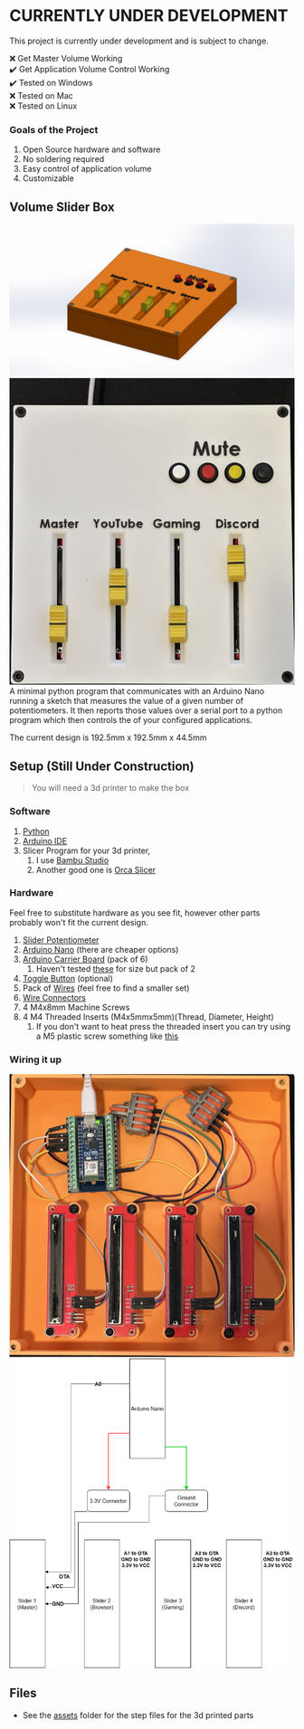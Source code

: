 # CURRENTLY UNDER DEVELOPMENT
This project is currently under development and is subject to change.

:x: Get Master Volume Working\
:heavy_check_mark: Get Application Volume Control Working\
:heavy_check_mark: Tested on Windows\
:x: Tested on Mac\
:x: Tested on Linux

### Goals of  the Project
1. Open Source hardware and software
2. No soldering required
3. Easy control of application volume
4. Customizable 
## Volume Slider Box
![Volume Slider Box](assets/Volume%20Slider%20Box%20Assembly%20V2%20Trimetric.PNG)
![SlideBoxWhiteTop](assets/white_top_box.jpg)
A minimal python program that communicates with an Arduino Nano running a sketch that measures the value of a given
number of potentiometers. It then reports those values over a serial port to a python program which then controls the
 of your configured applications.

The current design is 192.5mm x 192.5mm x 44.5mm

## Setup (Still Under Construction)
> You will need a 3d printer to make the box

### Software
1. [Python](https://www.python.org/downloads/)
2. [Arduino IDE](https://www.arduino.cc/en/software)
3. Slicer Program for your 3d printer, 
   1. I use [Bambu Studio](https://bambulab.com/en/download/studio)
   2. Another good one is [Orca Slicer](https://github.com/SoftFever/OrcaSlicer)

### Hardware
Feel free to substitute hardware as you see fit, however other parts probably won't fit the current design.

1. [Slider Potentiometer](https://www.amazon.com/dp/B0D2L6LJXC?psc=1&ref=ppx_yo2ov_dt_b_product_details)
2. [Arduino Nano](https://www.amazon.com/Arduino-Nano-Every-headers-Mounted/dp/B07WWK29XF/ref=sr_1_1?crid=168ZUYOMRKRR2&dib=eyJ2IjoiMSJ9.LWBZoWBHsaivlvmKMQtyh8aVmGqwhO_Uv02Fkr2rtnxyujYzfqH9yr56FkWI4avqj3p1KnYchWR0ldi-xuH6ancgnyWpzNHx6i3OvDBzUWydQyIrU9a0xOPJK86aYnqFbm2I5VYH0hKh4Sqnq2qP6KPeVyF5u-qXeMKngBzFeCQQmCEITSOzZXoKWDMNDzdII6v01uIvBZO_v3NHnadwJiXPNZN6UxfBNHwz1-HkWFc.SRVM0ohIEqW_A2jvBji0uXz2fVqxpcV_TozOnLXJs-w&dib_tag=se&keywords=arduino%2Bnano+with+headers&qid=1721949526&sprefix=arduino%2Bnano+with+header%2Caps%2C141&sr=8-1) (there are cheaper options)
3. [Arduino Carrier Board](https://www.amazon.com/dp/B0B4Z7NJ9J?ref=ppx_yo2ov_dt_b_product_details&th=1) (pack of 6)
   1. Haven't tested [these](https://www.amazon.com/NOYITO-Terminal-Adapter-Arduino-ATMEGA328P-AU/dp/B07CBSMQ6T/ref=sr_1_11?crid=NPC0ZSFQI7FN&dib=eyJ2IjoiMSJ9.l6nimXctZz9Wf_Soh66VqO1kvJZNXapVhnioU2CWXjpa5nt6hjQ0IyPlsSNqVZPqpbfem1YC5cmJUsTGNA1OkT2f4-CSnEy9dKq_wMYX3I2fshni0TsXDGZ7nQCKI90w6FeBEACu8Dq22OCt48I0raPOeBPW9dOvVDtcIQNJHWBMJQ58vr9ubUFtj5LSAGPp5gtzY1rI8XP7q9GT3hzJ6i_YCJ-cFkDDg3egfYo02S8Zly2E84oIv8Rfit2_P6Lpp80j5AfCea9ZVFB7RJJtDcaMePTvVA3bQu5wYEkgSmw.JkVXJp4X6cSW-ByK5PBm_eCB0XrBhDiIiPWaJP8HYqA&dib_tag=se&keywords=arduino+nano+carrier+board&qid=1721949629&s=industrial&sprefix=arduino+nano+carrier+boar%2Cindustrial%2C117&sr=1-11) for size but pack of 2
4. [Toggle Button](https://www.amazon.com/dp/B0C61WY1JM?ref=ppx_yo2ov_dt_b_product_details&th=1) (optional)
5. Pack of [Wires](https://www.amazon.com/dp/B089FZ79CS?ref=ppx_yo2ov_dt_b_product_details&th=1) (feel free to find a smaller set)
6. [Wire Connectors](https://www.amazon.com/dp/B09VSYG3H5?ref=ppx_yo2ov_dt_b_product_details&th=1)
7. 4 M4x8mm Machine Screws
8. 4 M4 Threaded Inserts (M4x5mmx5mm)(Thread, Diameter, Height)
   1. If you don't want to heat press the threaded insert you can try using a M5 plastic screw something like [this](https://www.mcmaster.com/90380A386/) 

### Wiring it up

![Wired Up](assets/Inside_wiring.jpg)
![Wiring Diagram](assets/Wiring%20Diagram.png)

## Files
- See the [assets](assets) folder for the step files for the 3d printed parts

